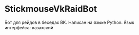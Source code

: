 # StickmouseVkRaidBot
Бот для рейдов в беседах ВК. Написан на языке Python. Язык интерфейса: казахский
